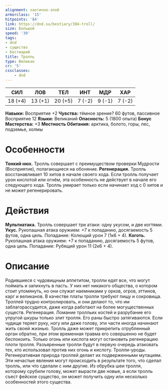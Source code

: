 ```yaml
---
alignment: хаотично-злой
armorclass: '15'
hitpoints: '84'
link: https://dnd.su/bestiary/304-troll/
size: Большой
speed: '30'
tags:
- dnd
- существо
- бестиарий
title: Тролль
type: Великан
cr: '5'
cssclasses:
    - dnd
---
```



| СИЛ | ЛОВ | ТЕЛ | ИНТ | МДР | ХАР |
|---|---|---|---|---|---|
| 18 (+4) | 13 (+1) | 20 (+5) | 7 (-2) | 9 (-1) | 7 (-2) |
**Навыки:** Восприятие +2
**Чувства:** тёмное зрение? 60 футов, пассивное Восприятие 12
**Языки:** Великаний
**Опасность:** 5 (1800 опыта)
**Бонус Мастерства:** +3
**Местность Обитания:** арктика, болото, горы, лес, подземье, холмы


# Особенности
**Тонкий нюх.** Тролль совершает с преимуществом проверки Мудрости (Восприятие), полагающиеся на обоняние.
**Регенерация.** Тролль восстанавливает 10 хитов в начале своего хода. Если тролль получает урон кислотой или огнём, эта особенность не действует в начале его следующего хода. Тролль умирает только если начинает ход с 0 хитов и не может регенерировать.


# Действия
**Мультиатака.** Тролль совершает три атаки: одну укусом, и две когтями.
**Укус.** Рукопашная атака оружием: +7 к попаданию, досягаемость 5 футов, одна цель. Попадание: Колющий урон 7 (1к6 + 4).
**Коготь.** Рукопашная атака оружием: +7 к попаданию, досягаемость 5 футов, одна цель. Попадание: Рубящий урон 11 (2к6 + 4).


# Описание
Родившиеся с чудовищным аппетитом, тролли едят все, что могут поймать и запихнуть в пасть. У них нет никакого общества, о котором стоит упомянуть, но они служат наемниками у орков, огров, эттинов, карг и великанов. В качестве платы тролли требуют пищу и сокровища. Троллей трудно контролировать, и они делают то, что им заблагорассудится, даже когда работают на более могущественных существ. Регенерация. Ломание тролльих костей и разрубание его упругой шкуры только злит тролля. Его раны быстро затягиваются. Если чудище теряет руку, ногу или даже голову, эти части иногда начинают жить своей жизнью. Тролль даже может прикрепить отрубленный орган обратно, при этом временная травма его совершенно не будет беспокоить. Только огонь или кислота могут остановить регенерацию плоти тролля. Разъяренные тролли будут в первую очередь атаковать тех, кто использовал против них огонь и кислоту. Тролли-уроды. Регенеративная природа троллей делает их подверженными мутациям. Эти нечастые явления могут происходить в результате того, что сделал тролль, или что сделали с ним другие. Из обрубка шеи тролля, которому срубили голову, может вырасти две новые, а если тролль съест фейское существо, он может получить одну или несколько особенностей этого существа.
